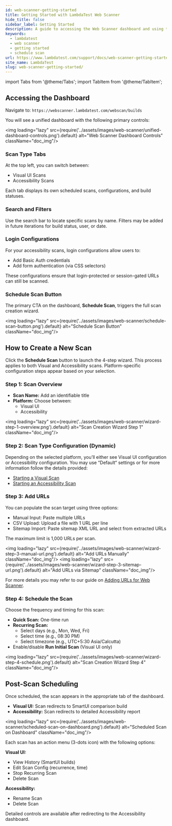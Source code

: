 ```yaml
---
id: web-scanner-getting-started
title: Getting Started with LambdaTest Web Scanner
hide_title: false
sidebar_label: Getting Started
description: A guide to accessing the Web Scanner dashboard and using the 4-step wizard to create and schedule your first Visual or Accessibility scan.
keywords:
  - lambdatest
  - web scanner
  - getting started
  - schedule scan
url: https://www.lambdatest.com/support/docs/web-scanner-getting-started
site_name: LambdaTest
slug: web-scanner-getting-started/
---
```


import Tabs from '@theme/Tabs';
import TabItem from '@theme/TabItem';

<script type="application/ld+json"
      dangerouslySetInnerHTML={{ __html: JSON.stringify({
       "@context": "https://schema.org",
        "@type": "BreadcrumbList",
        "itemListElement": [{
          "@type": "ListItem",
          "position": 1,
          "name": "Home",
          "item": "https://www.lambdatest.com"
        },{
          "@type": "ListItem",
          "position": 2,
          "name": "Support",
          "item": "https://www.lambdatest.com/support/docs/"
        },{
          "@type": "ListItem",
          "position": 3,
          "name": "Getting Started with Web Scanner",
          "item": "https://www.lambdatest.com/support/docs/getting-started-with-web-scanner"
        }]
      })
    }}
></script>

## Accessing the Dashboard

Navigate to: `https://webscanner.lambdatest.com/webscan/builds`

You will see a unified dashboard with the following primary controls:

<img loading="lazy" src={require('../assets/images/web-scanner/unified-dashboard-controls.png').default} alt="Web Scanner Dashboard Controls" className="doc_img"/>

### Scan Type Tabs

At the top left, you can switch between:
* Visual UI Scans
* Accessibility Scans

Each tab displays its own scheduled scans, configurations, and build statuses.

### Search and Filters

Use the search bar to locate specific scans by name. Filters may be added in future iterations for build status, user, or date.

### Login Configurations

For your accessibility scans, login configurations allow users to:
* Add Basic Auth credentials
* Add form authentication (via CSS selectors)

These configurations ensure that login-protected or session-gated URLs can still be scanned.

### Schedule Scan Button

The primary CTA on the dashboard, **Schedule Scan**, triggers the full scan creation wizard.

<img loading="lazy" src={require('../assets/images/web-scanner/schedule-scan-button.png').default} alt="Schedule Scan Button" className="doc_img"/>

## How to Create a New Scan

Click the **Schedule Scan** button to launch the 4-step wizard. This process applies to both Visual and Accessibility scans. Platform-specific configuration steps appear based on your selection.

### Step 1: Scan Overview

* **Scan Name:** Add an identifiable title
* **Platform:** Choose between:
    * Visual UI
    * Accessibility

<img loading="lazy" src={require('../assets/images/web-scanner/wizard-step-1-overview.png').default} alt="Scan Creation Wizard Step 1" className="doc_img"/>

### Step 2: Scan Type Configuration (Dynamic)

Depending on the selected platform, you’ll either see Visual UI configuration or Accessibility configuration. You may use “Default“ settings or for more information follow the details provided:

* [Starting a Visual Scan](/support/docs/starting-a-visual-ui-scan)
* [Starting an Accessibility Scan](/support/docs/starting-an-accessibility-scan)

### Step 3: Add URLs

You can populate the scan target using three options:
* Manual Input: Paste multiple URLs
* CSV Upload: Upload a file with 1 URL per line
* Sitemap Import: Paste sitemap XML URL and select from extracted URLs

The maximum limit is 1,000 URLs per scan.

<img loading="lazy" src={require('../assets/images/web-scanner/wizard-step-3-manual-url.png').default} alt="Add URLs Manually" className="doc_img"/>
<img loading="lazy" src={require('../assets/images/web-scanner/wizard-step-3-sitemap-url.png').default} alt="Add URLs via Sitemap" className="doc_img"/>

For more details you may refer to our guide on [Adding URLs for Web Scanner](/support/docs/adding-urls-for-web-scanner).

### Step 4: Schedule the Scan

Choose the frequency and timing for this scan:
* **Quick Scan:** One-time run
* **Recurring Scan:**
    * Select days (e.g., Mon, Wed, Fri)
    * Select time (e.g., 08:30 PM)
    * Select timezone (e.g., UTC+5:30 Asia/Calcutta)
* Enable/disable **Run Initial Scan** (Visual UI only)

<img loading="lazy" src={require('../assets/images/web-scanner/wizard-step-4-schedule.png').default} alt="Scan Creation Wizard Step 4" className="doc_img"/>

## Post-Scan Scheduling

Once scheduled, the scan appears in the appropriate tab of the dashboard.
* **Visual UI:** Scan redirects to SmartUI comparison build
* **Accessibility:** Scan redirects to detailed Accessibility report

<img loading="lazy" src={require('../assets/images/web-scanner/scheduled-scan-on-dashboard.png').default} alt="Scheduled Scan on Dashboard" className="doc_img"/>

Each scan has an action menu (3-dots icon) with the following options:

**Visual UI:**
* View History (SmartUI builds)
* Edit Scan Config (recurrence, time)
* Stop Recurring Scan
* Delete Scan

**Accessibility:**
* Rename Scan
* Delete Scan

Detailed controls are available after redirecting to the Accessibility dashboard.